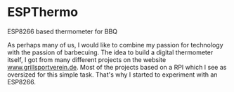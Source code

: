 # ESPThermo
ESP8266 based thermometer for BBQ

As perhaps many of us, I would like to combine my passion for technology with the passion of barbecuing.
The idea to build a digital thermometer itself, I got from many different projects on the website www.grillsportverein.de.
Most of the projects based on a RPI which I see as oversized for this simple task.
That's why I started to experiment with an ESP8266.

